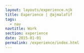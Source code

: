 ```yaml
---
layout: layouts/experience.njk
title: Experience | @ajmalafif
tags:
  - nav
navtitle: Work
section: experience
date: 2015-01-01
permalink: /experience/index.html
---
```

